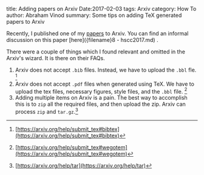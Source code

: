 title: Adding papers on Arxiv
Date:2017-02-03
tags: Arxiv
category: How To
author: Abraham Vinod
summary: Some tips on adding TeX generated papers to Arxiv

Recently, I published one of my [papers](https://arxiv.org/abs/1610.04550) to
Arxiv. You can find an informal discussion on this paper [here]({filename}8 -
hscc2017.md) .

There were a couple of things which I found relevant and omitted in
the Arxiv's wizard. It is there on their FAQs.


1. Arxiv does not accept `.bib` files. Instead, we have to upload the `.bbl`
fle. [^bbl]
1. Arxiv does not accept `.pdf` files when generated using TeX. We have to
upload the tex files, necessary figures, style files, and the `.bbl` file.
[^thingsneeded]
1. Adding multiple items on Arxiv is a pain. The best way to accomplish this is
to `zip` all the required files, and then upload the zip. Arxiv can process
`zip` and `tar.gz`.[^zipping]

[^bbl]: [https://arxiv.org/help/submit_tex#bibtex](https://arxiv.org/help/submit_tex#bibtex)
[^thingsneeded]: [https://arxiv.org/help/submit_tex#wegotem](https://arxiv.org/help/submit_tex#wegotem)
[^zipping]: [https://arxiv.org/help/tar](https://arxiv.org/help/tar)
